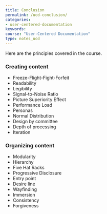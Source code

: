 ```yaml
---
title: Conclusion
permalink: /ucd-conclusion/
categories:
- user-centered-documentation
keywords:
course: "User-Centered Documentation"
type: notes_ucd
---
```




Here are the principles covered in the course.

### Creating content

* Freeze-Flight-Fight-Forfeit
* Readability
* Legibility
* Signal-to-Noise Ratio
* Picture Superiority Effect
* Performance Load
* Personas
* Normal Distribution
* Design by committee
* Depth of processing
* Iteration

### Organizing content

* Modularity
* Hierarchy
* Five Hat Racks
* Progressive Disclosure
* Entry point
* Desire line
* Wayfinding
* Immersion
* Consistency
* Forgiveness